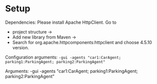 # Setup
Dependencies: Please install Apache HttpClient.
Go to
 - project structure -> 
 - Add new library from Maven ->
 - Search for org.apache.httpcomponents:httpclient and choose 4.5.10 version.
 
Configuration arguments: 
`-gui -agents "car1:CarAgent; parking1:ParkingAgent; parking2:ParkingAgent"`



Arguments: -gui -agents "car1:CarAgent; parking1:ParkingAgent; parking2:ParkingAgent"
